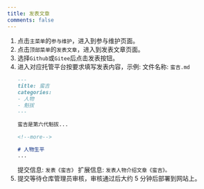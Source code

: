 ```yaml
---
title: 发表文章
comments: false
---
```


1. 点击`主菜单`的`参与维护`，进入到参与维护页面。
1. 点击`顶部菜单`的`发表文章`，进入到发表文章页面。
1. 选择`Github`或`Gitee`后点击发表按钮。
1. 进入对应托管平台按要求填写发表内容，示例:
    文件名称: `蛮吉.md`
    ```md 文本内容
    ---
    title: 蛮吉
    categories:
    - 人物
    - 魁拔
    ---

    蛮吉是第六代魁拔...

    <!--more-->

    # 人物生平
    ...

    ```
    提交信息: `发表《蛮吉》`
    扩展信息: `发表人物介绍文章《蛮吉》。`
1. 提交等待仓库管理员审核，审核通过后大约 5 分钟后部署到网站上。